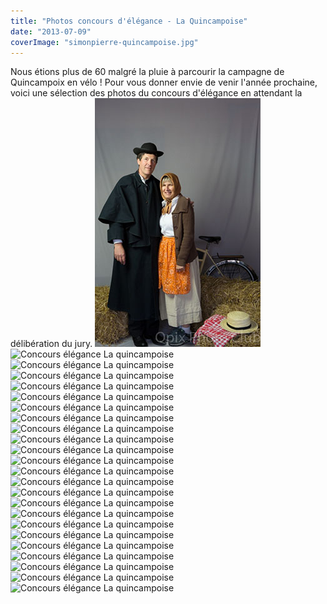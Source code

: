 ```yaml
---
title: "Photos concours d'élégance - La Quincampoise"
date: "2013-07-09"
coverImage: "simonpierre-quincampoise.jpg"
---
```


Nous étions plus de 60 malgré la pluie à parcourir la campagne de Quincampoix en vélo ! Pour vous donner envie de venir l'année prochaine, voici une sélection des photos du concours d'élégance en attendant la délibération du jury. ![Concours élégance La quincampoise](images/19-photo-2013-06-22-0001-zoom2.jpg) ![Concours élégance La quincampoise](images/19-photo-2013-06-22-0007-zoom2.jpg) ![Concours élégance La quincampoise](images/19-photo-2013-06-22-0008-zoom.jpg) ![Concours élégance La quincampoise](images/19-photo-2013-06-22-0011-zoom.jpg) ![Concours élégance La quincampoise](images/19-photo-2013-06-22-0013-zoom.jpg) ![Concours élégance La quincampoise](images/19-photo-2013-06-22-0015-zoom.jpg) ![Concours élégance La quincampoise](images/19-photo-2013-06-22-0017-zoom.jpg) ![Concours élégance La quincampoise](images/19-photo-2013-06-22-0019-zoom.jpg) ![Concours élégance La quincampoise](images/19-photo-2013-06-22-0022-zoom.jpg) ![Concours élégance La quincampoise](images/19-photo-2013-06-22-0024-zoom.jpg) ![Concours élégance La quincampoise](images/19-photo-2013-06-22-0026-zoom.jpg) ![Concours élégance La quincampoise](images/19-photo-2013-06-22-0029-zoom.jpg) ![Concours élégance La quincampoise](images/19-photo-2013-06-22-0031-zoom.jpg) ![Concours élégance La quincampoise](images/19-photo-2013-06-22-0036-zoom.jpg) ![Concours élégance La quincampoise](images/19-photo-2013-06-22-0037-zoom.jpg) ![Concours élégance La quincampoise](images/19-photo-2013-06-22-0041-zoom1.jpg) ![Concours élégance La quincampoise](images/19-photo-2013-06-22-0050-zoom.jpg) ![Concours élégance La quincampoise](images/19-photo-2013-06-22-0063-zoom.jpg) ![Concours élégance La quincampoise](images/19-photo-2013-06-22-0071-zoom.jpg) ![Concours élégance La quincampoise](images/20-photo-2013-06-22-0061-zoom.jpg) ![Concours élégance La quincampoise](images/20-photo-2013-06-22-0065-zoom.jpg) ![Concours élégance La quincampoise](images/20-photo-2013-06-22-0077-zoom.jpg) ![Concours élégance La quincampoise](images/20-photo-2013-06-22-0079-zoom.jpg) ![Concours élégance La quincampoise](images/20-photo-2013-06-22-0084-zoom.jpg)
